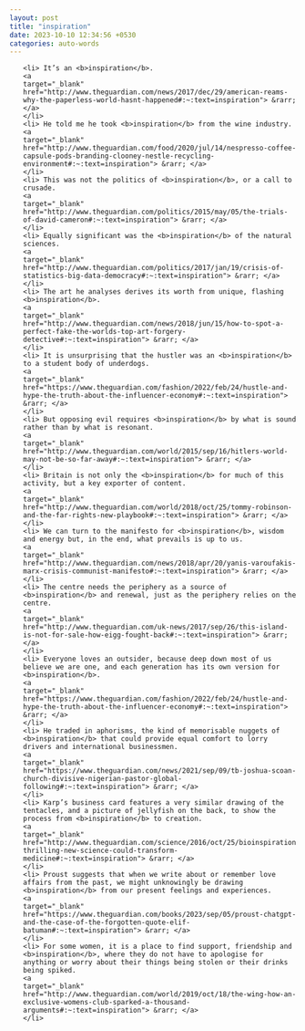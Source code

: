 ```yaml
---
layout: post
title: "inspiration"
date: 2023-10-10 12:34:56 +0530
categories: auto-words
---
```

<ol>

    <li> It’s an <b>inspiration</b>.
    <a 
    target="_blank" 
    href="http://www.theguardian.com/news/2017/dec/29/american-reams-why-the-paperless-world-hasnt-happened#:~:text=inspiration"> &rarr; </a>
    </li>
    <li> He told me he took <b>inspiration</b> from the wine industry.
    <a 
    target="_blank" 
    href="http://www.theguardian.com/food/2020/jul/14/nespresso-coffee-capsule-pods-branding-clooney-nestle-recycling-environment#:~:text=inspiration"> &rarr; </a>
    </li>
    <li> This was not the politics of <b>inspiration</b>, or a call to crusade.
    <a 
    target="_blank" 
    href="http://www.theguardian.com/politics/2015/may/05/the-trials-of-david-cameron#:~:text=inspiration"> &rarr; </a>
    </li>
    <li> Equally significant was the <b>inspiration</b> of the natural sciences.
    <a 
    target="_blank" 
    href="http://www.theguardian.com/politics/2017/jan/19/crisis-of-statistics-big-data-democracy#:~:text=inspiration"> &rarr; </a>
    </li>
    <li> The art he analyses derives its worth from unique, flashing <b>inspiration</b>.
    <a 
    target="_blank" 
    href="http://www.theguardian.com/news/2018/jun/15/how-to-spot-a-perfect-fake-the-worlds-top-art-forgery-detective#:~:text=inspiration"> &rarr; </a>
    </li>
    <li> It is unsurprising that the hustler was an <b>inspiration</b> to a student body of underdogs.
    <a 
    target="_blank" 
    href="https://www.theguardian.com/fashion/2022/feb/24/hustle-and-hype-the-truth-about-the-influencer-economy#:~:text=inspiration"> &rarr; </a>
    </li>
    <li> But opposing evil requires <b>inspiration</b> by what is sound rather than by what is resonant.
    <a 
    target="_blank" 
    href="http://www.theguardian.com/world/2015/sep/16/hitlers-world-may-not-be-so-far-away#:~:text=inspiration"> &rarr; </a>
    </li>
    <li> Britain is not only the <b>inspiration</b> for much of this activity, but a key exporter of content.
    <a 
    target="_blank" 
    href="http://www.theguardian.com/world/2018/oct/25/tommy-robinson-and-the-far-rights-new-playbook#:~:text=inspiration"> &rarr; </a>
    </li>
    <li> We can turn to the manifesto for <b>inspiration</b>, wisdom and energy but, in the end, what prevails is up to us.
    <a 
    target="_blank" 
    href="http://www.theguardian.com/news/2018/apr/20/yanis-varoufakis-marx-crisis-communist-manifesto#:~:text=inspiration"> &rarr; </a>
    </li>
    <li> The centre needs the periphery as a source of <b>inspiration</b> and renewal, just as the periphery relies on the centre.
    <a 
    target="_blank" 
    href="http://www.theguardian.com/uk-news/2017/sep/26/this-island-is-not-for-sale-how-eigg-fought-back#:~:text=inspiration"> &rarr; </a>
    </li>
    <li> Everyone loves an outsider, because deep down most of us believe we are one, and each generation has its own version for <b>inspiration</b>.
    <a 
    target="_blank" 
    href="https://www.theguardian.com/fashion/2022/feb/24/hustle-and-hype-the-truth-about-the-influencer-economy#:~:text=inspiration"> &rarr; </a>
    </li>
    <li> He traded in aphorisms, the kind of memorisable nuggets of <b>inspiration</b> that could provide equal comfort to lorry drivers and international businessmen.
    <a 
    target="_blank" 
    href="https://www.theguardian.com/news/2021/sep/09/tb-joshua-scoan-church-divisive-nigerian-pastor-global-following#:~:text=inspiration"> &rarr; </a>
    </li>
    <li> Karp’s business card features a very similar drawing of the tentacles, and a picture of jellyfish on the back, to show the process from <b>inspiration</b> to creation.
    <a 
    target="_blank" 
    href="http://www.theguardian.com/science/2016/oct/25/bioinspiration-thrilling-new-science-could-transform-medicine#:~:text=inspiration"> &rarr; </a>
    </li>
    <li> Proust suggests that when we write about or remember love affairs from the past, we might unknowingly be drawing <b>inspiration</b> from our present feelings and experiences.
    <a 
    target="_blank" 
    href="https://www.theguardian.com/books/2023/sep/05/proust-chatgpt-and-the-case-of-the-forgotten-quote-elif-batuman#:~:text=inspiration"> &rarr; </a>
    </li>
    <li> For some women, it is a place to find support, friendship and <b>inspiration</b>, where they do not have to apologise for anything or worry about their things being stolen or their drinks being spiked.
    <a 
    target="_blank" 
    href="http://www.theguardian.com/world/2019/oct/18/the-wing-how-an-exclusive-womens-club-sparked-a-thousand-arguments#:~:text=inspiration"> &rarr; </a>
    </li>